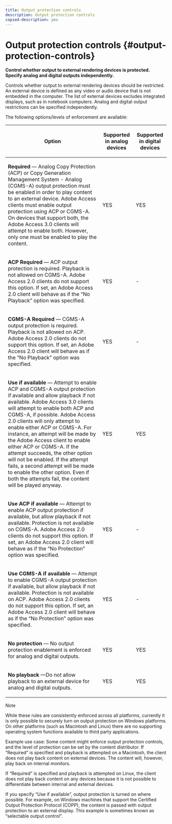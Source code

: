 ```yaml
---
title: Output protection controls
description: Output protection controls
copied-description: yes
---
```


# Output protection controls {#output-protection-controls}

**Control whether output to external rendering devices is protected. Specify analog and digital outputs independently.**

Controls whether output to external rendering devices should be restricted. An external device is defined as any video or audio device that is not embedded in the computer. The list of external devices excludes integrated displays, such as in notebook computers. Analog and digital output restrictions can be specified independently.

The following options/levels of enforcement are available: 

<table frame="all" colsep="0" rowsep="1" id="adobetable_fvw_5fx_n4"> 
 <thead class="- topic/thead "> 
  <tr rowsep="1" class="- topic/row "> 
   <th colname="1" class="- topic/entry entry"> <p class="- topic/p ">Option </p> </th> 
   <th colname="2" class="- topic/entry entry"> <p class="- topic/p ">Supported in analog devices </p> </th> 
   <th colname="3" class="- topic/entry entry"> <p class="- topic/p ">Supported in digital devices </p> </th> 
  </tr> 
 </thead>
 <tbody class="- topic/tbody "> 
  <tr rowsep="1" class="- topic/row "> 
   <td colname="1" class="- topic/entry "> <p class="- topic/p "><b class="+ topic/ph hi-d/b ">Required</b> — Analog Copy Protection (ACP) or Copy Generation Management System - Analog (CGMS-A) output protection must be enabled in order to play content to an external device. Adobe Access clients must enable output protection using ACP or CGMS-A. On devices that support both, the Adobe Access 3.0 clients will attempt to enable both. However, only one must be enabled to play the content. </p> </td> 
   <td colname="2" class="- topic/entry "> <p class="- topic/p ">YES </p> </td> 
   <td colname="3" class="- topic/entry "> <p class="- topic/p ">YES </p> </td> 
  </tr> 
  <tr rowsep="1" class="- topic/row "> 
   <td colname="1" class="- topic/entry "> <p class="- topic/p "><b class="+ topic/ph hi-d/b ">ACP Required</b> — ACP output protection is required. Playback is not allowed on CGMS-A. Adobe Access 2.0 clients do not support this option. If set, an Adobe Access 2.0 client will behave as if the “No Playback” option was specified. </p> </td> 
   <td colname="2" class="- topic/entry "> <p class="- topic/p ">YES </p> </td> 
   <td colname="3" class="- topic/entry "> <p class="- topic/p ">- </p> </td> 
  </tr> 
  <tr rowsep="1" class="- topic/row "> 
   <td colname="1" class="- topic/entry "> <p class="- topic/p "><b class="+ topic/ph hi-d/b ">CGMS-A Required</b> — CGMS-A output protection is required. Playback is not allowed on ACP. Adobe Access 2.0 clients do not support this option. If set, an Adobe Access 2.0 client will behave as if the “No Playback” option was specified. </p> </td> 
   <td colname="2" class="- topic/entry "> <p class="- topic/p ">YES </p> </td> 
   <td colname="3" class="- topic/entry "> <p class="- topic/p ">- </p> </td> 
  </tr> 
  <tr rowsep="1" class="- topic/row "> 
   <td colname="1" class="- topic/entry "> <p class="- topic/p "><b class="+ topic/ph hi-d/b ">Use if available</b> — Attempt to enable ACP and CGMS-A output protection if available and allow playback if not available. Adobe Access 3.0 clients will attempt to enable both ACP and CGMS-A, if possible. Adobe Access 2.0 clients will only attempt to enable either ACP or CGMS-A. For instance, an attempt will be made by the Adobe Access client to enable either ACP or CGMS-A. If the attempt succeeds, the other option will not be enabled. If the attempt fails, a second attempt will be made to enable the other option. Even if both the attempts fail, the content will be played anyway. </p> </td> 
   <td colname="2" class="- topic/entry "> <p class="- topic/p ">YES </p> </td> 
   <td colname="3" class="- topic/entry "> <p class="- topic/p ">YES </p> </td> 
  </tr> 
  <tr rowsep="1" class="- topic/row "> 
   <td colname="1" class="- topic/entry "> <p class="- topic/p "><b class="+ topic/ph hi-d/b ">Use ACP if available</b> — Attempt to enable ACP output protection if available, but allow playback if not available. Protection is not available on CGMS-A. Adobe Access 2.0 clients do not support this option. If set, an Adobe Access 2.0 client will behave as if the “No Protection” option was specified. </p> </td> 
   <td colname="2" class="- topic/entry "> <p class="- topic/p ">YES </p> </td> 
   <td colname="3" class="- topic/entry "> <p class="- topic/p ">- </p> </td> 
  </tr> 
  <tr rowsep="1" class="- topic/row "> 
   <td colname="1" class="- topic/entry "> <p class="- topic/p "><b class="+ topic/ph hi-d/b ">Use CGMS-A if available </b>— Attempt to enable CGMS-A output protection if available, but allow playback if not available. Protection is not available on ACP. Adobe Access 2.0 clients do not support this option. If set, an Adobe Access 2.0 client will behave as if the “No Protection” option was specified. </p> </td> 
   <td colname="2" class="- topic/entry "> <p class="- topic/p ">YES </p> </td> 
   <td colname="3" class="- topic/entry "> <p class="- topic/p ">- </p> </td> 
  </tr> 
  <tr rowsep="1" class="- topic/row "> 
   <td colname="1" class="- topic/entry "> <p class="- topic/p "><b class="+ topic/ph hi-d/b ">No protection</b> — No output protection enablement is enforced for analog and digital outputs. </p> </td> 
   <td colname="2" class="- topic/entry "> <p class="- topic/p ">YES </p> </td> 
   <td colname="3" class="- topic/entry "> <p class="- topic/p ">YES </p> </td> 
  </tr> 
  <tr rowsep="0" class="- topic/row "> 
   <td colname="1" class="- topic/entry "> <p class="- topic/p "><b class="+ topic/ph hi-d/b ">No playback</b> —Do not allow playback to an external device for analog and digital outputs. </p> </td> 
   <td colname="2" class="- topic/entry "> <p class="- topic/p ">YES </p> </td> 
   <td colname="3" class="- topic/entry "> <p class="- topic/p ">YES </p> </td> 
  </tr> 
 </tbody> 
</table>

>[!NOTE]
>
>While these rules are consistently enforced across all platforms, currently it is only possible to securely turn on output protection on Windows platforms. On other platforms (such as Macintosh and Linux) there are no supporting operating system functions available to third party applications.

Example use case: Some content might enforce output protection controls, and the level of protection can be set by the content distributor. If “Required” is specified and playback is attempted on a Macintosh, the client does not play back content on external devices. The content will, however, play back on internal monitors.

If “Required” is specified and playback is attempted on Linux, the client does not play back content on any devices because it is not possible to differentiate between internal and external devices.

If you specify “Use if available”, output protection is turned on where possible. For example, on Windows machines that support the Certified Output Protection Protocol (COPP), the content is passed with output protection to an external display. This example is sometimes known as “selectable output control”. 
